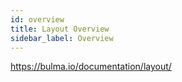 ```yaml
---
id: overview
title: Layout Overview
sidebar_label: Overview
---
```


https://bulma.io/documentation/layout/